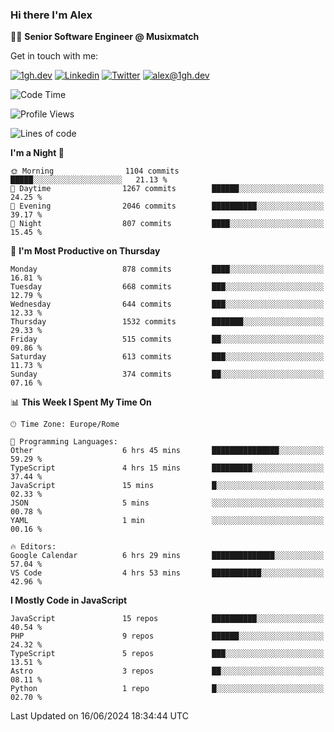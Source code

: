 ### Hi there I'm Alex

👨‍💻 __Senior Software Engineer @ Musixmatch__

Get in touch with me:

[![1gh.dev](https://img.shields.io/static/v1?label=1gh.dev&message=%20&color=red&logo=&style=flat-square&logoColor=white)](https://www.1gh.dev/)
[![Linkedin](https://img.shields.io/static/v1?label=Linkedin&message=%20&color=blue&logo=Linkedin&style=flat-square&logoColor=white)](https://linkedin.com/in/alexghirelli)
[![Twitter](https://img.shields.io/static/v1?label=Twitter&message=%20&color=blue&logo=Twitter&style=flat-square&logoColor=white)](https://twitter.com/alexGhirelli)
[![alex@1gh.dev](https://img.shields.io/static/v1?label=alex@1gh.dev&message=%20&color=red&logo=gmail&style=flat-square&logoColor=white)](mailto:alex@1gh.dev)

<!--START_SECTION:waka-->
![Code Time](http://img.shields.io/badge/Code%20Time-7%2C975%20hrs-blue)

![Profile Views](http://img.shields.io/badge/Profile%20Views-0-blue)

![Lines of code](https://img.shields.io/badge/From%20Hello%20World%20I%27ve%20Written-25.6%20million%20lines%20of%20code-blue)

**I'm a Night 🦉** 

```text
🌞 Morning                1104 commits        █████░░░░░░░░░░░░░░░░░░░░   21.13 % 
🌆 Daytime                1267 commits        ██████░░░░░░░░░░░░░░░░░░░   24.25 % 
🌃 Evening                2046 commits        ██████████░░░░░░░░░░░░░░░   39.17 % 
🌙 Night                  807 commits         ████░░░░░░░░░░░░░░░░░░░░░   15.45 % 
```
📅 **I'm Most Productive on Thursday** 

```text
Monday                   878 commits         ████░░░░░░░░░░░░░░░░░░░░░   16.81 % 
Tuesday                  668 commits         ███░░░░░░░░░░░░░░░░░░░░░░   12.79 % 
Wednesday                644 commits         ███░░░░░░░░░░░░░░░░░░░░░░   12.33 % 
Thursday                 1532 commits        ███████░░░░░░░░░░░░░░░░░░   29.33 % 
Friday                   515 commits         ██░░░░░░░░░░░░░░░░░░░░░░░   09.86 % 
Saturday                 613 commits         ███░░░░░░░░░░░░░░░░░░░░░░   11.73 % 
Sunday                   374 commits         ██░░░░░░░░░░░░░░░░░░░░░░░   07.16 % 
```


📊 **This Week I Spent My Time On** 

```text
🕑︎ Time Zone: Europe/Rome

💬 Programming Languages: 
Other                    6 hrs 45 mins       ███████████████░░░░░░░░░░   59.29 % 
TypeScript               4 hrs 15 mins       █████████░░░░░░░░░░░░░░░░   37.44 % 
JavaScript               15 mins             █░░░░░░░░░░░░░░░░░░░░░░░░   02.33 % 
JSON                     5 mins              ░░░░░░░░░░░░░░░░░░░░░░░░░   00.78 % 
YAML                     1 min               ░░░░░░░░░░░░░░░░░░░░░░░░░   00.16 % 

🔥 Editors: 
Google Calendar          6 hrs 29 mins       ██████████████░░░░░░░░░░░   57.04 % 
VS Code                  4 hrs 53 mins       ███████████░░░░░░░░░░░░░░   42.96 % 
```

**I Mostly Code in JavaScript** 

```text
JavaScript               15 repos            ██████████░░░░░░░░░░░░░░░   40.54 % 
PHP                      9 repos             ██████░░░░░░░░░░░░░░░░░░░   24.32 % 
TypeScript               5 repos             ███░░░░░░░░░░░░░░░░░░░░░░   13.51 % 
Astro                    3 repos             ██░░░░░░░░░░░░░░░░░░░░░░░   08.11 % 
Python                   1 repo              █░░░░░░░░░░░░░░░░░░░░░░░░   02.70 % 
```




 Last Updated on 16/06/2024 18:34:44 UTC
<!--END_SECTION:waka-->
